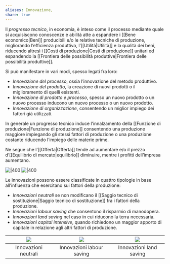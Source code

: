 ```yaml
---
aliases: Innovazione,
share: true
---
```

Il *progresso tecnico*, in economia, è inteso come il processo mediante quale si acquisiscono conoscenze e abilità atte a espandere i [[Bene economico|Beni]] producibili e/o le relative tecniche di produzione, migliorando l’efficienza produttiva, l’[[Utilità|Utilità]] e la qualità dei beni, riducendo altresì i [[Costi di produzione|Costi di produzione]] unitari ed espandendo la [[Frontiera delle possibilità produttive|Frontiera delle possibilità produttive]].

Si può manifestare in vari modi, spesso legati fra loro:
- *Innovazione del processo*, ossia l’innovazione del metodo produttivo.
- *Innovazione del prodotto*, la creazione di nuovi prodotti o il miglioramento di quelli esistenti.
- *Innovazione di prodotto e processo*, spesso un nuovo prodotto o un nuovo processo inducono un nuovo processo o un nuovo prodotto.
- *Innovazione di organizzazione*, consentendo un miglior impiego dei fattori già utilizzati.

In generale un progresso tecnico induce l’innalzamento della [[Funzione di produzione|Funzione di produzione]] consentendo una produzione maggiore impiegando gli stessi fattori di produzione o una produzione costante riducendo l’impiego delle materie prime.

Ne segue che l’[[Offerta|Offerta]] tende ad aumentare e/o il prezzo d’[[Equilibrio di mercato|equilibrio]] diminuire, mentre i profitti dell’impresa aumentano.

![|400](8c3e52f54144539c2a32fa9e504841c4_MD5%201.png)
![|400](abd55d6becc686b2340d134ac22fd6cd_MD5%201.png)

Le innovazioni possono essere classificate in quattro tipologie in base all’influenza che esercitano sui fattori della produzione:
- *Innovazioni neutrali* se non modificano il [[Saggio tecnico di sostituzione|Saggio tecnico di sostituzione]] fra i fattori della produzione.
- *Innovazioni labour saving* che consentono il risparmio di manodopera.
- *Innovazioni land saving* nel caso in cui riducono la terra necessaria.
- *Innovazioni capital intensive*, quando richiedono un maggior apporto di capitale in relazione agli altri fattori di produzione.

| ![](06ee000ce1394c6f5760bd75f386e58b_MD5%201.png) | ![](9f89f38e27ae02829742d8c39766755d_MD5%201.png) | ![](7a82ab122e9bacc46e8bbbb1338ce391_MD5%201.png) |
| :-: | :-: | :-: |
| Innovazioni neutrali                 | Innovazioni labour saving            | Innovazioni land saving              |